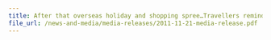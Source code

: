 ```yaml
---
title: After that overseas holiday and shopping spree…Travellers reminded to declare taxable goods at Red Channel when they return from year-end vacation
file_url: /news-and-media/media-releases/2011-11-21-media-release.pdf
---
```

